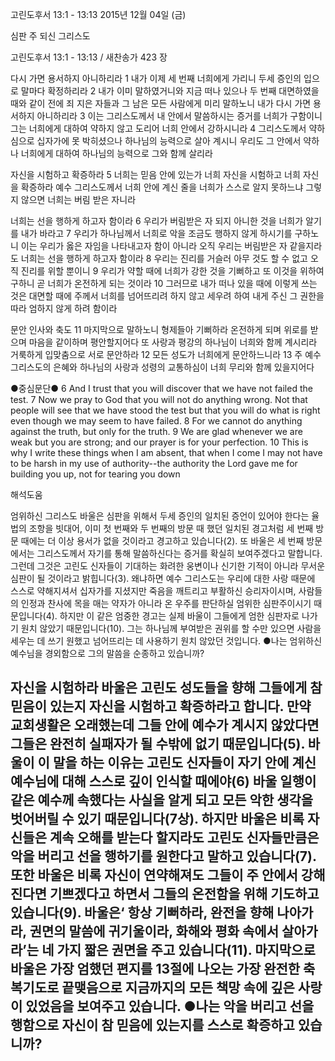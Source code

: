 고린도후서 13:1 - 13:13 
2015년 12월 04일 (금)

심판 주 되신 그리스도



고린도후서 13:1 - 13:13 / 새찬송가 423 장


다시 가면 용서하지 아니하리라
1 내가 이제 세 번째 너희에게 가리니 두세 증인의 입으로 말마다 확정하리라 2 내가 이미 말하였거니와 지금 떠나 있으나 두 번째 대면하였을 때와 같이 전에 죄 지은 자들과 그 남은 모든 사람에게 미리 말하노니 내가 다시 가면 용서하지 아니하리라 3 이는 그리스도께서 내 안에서 말씀하시는 증거를 너희가 구함이니 그는 너희에게 대하여 약하지 않고 도리어 너희 안에서 강하시니라 4 그리스도께서 약하심으로 십자가에 못 박히셨으나 하나님의 능력으로 살아 계시니 우리도 그 안에서 약하나 너희에게 대하여 하나님의 능력으로 그와 함께 살리라 

자신을 시험하고 확증하라
5 너희는 믿음 안에 있는가 너희 자신을 시험하고 너희 자신을 확증하라 예수 그리스도께서 너희 안에 계신 줄을 너희가 스스로 알지 못하느냐 그렇지 않으면 너희는 버림 받은 자니라 

너희는 선을 행하게 하고자 함이라
6 우리가 버림받은 자 되지 아니한 것을 너희가 알기를 내가 바라고 7 우리가 하나님께서 너희로 악을 조금도 행하지 않게 하시기를 구하노니 이는 우리가 옳은 자임을 나타내고자 함이 아니라 오직 우리는 버림받은 자 같을지라도 너희는 선을 행하게 하고자 함이라 8 우리는 진리를 거슬러 아무 것도 할 수 없고 오직 진리를 위할 뿐이니 9 우리가 약할 때에 너희가 강한 것을 기뻐하고 또 이것을 위하여 구하니 곧 너희가 온전하게 되는 것이라 10 그러므로 내가 떠나 있을 때에 이렇게 쓰는 것은 대면할 때에 주께서 너희를 넘어뜨리려 하지 않고 세우려 하여 내게 주신 그 권한을 따라 엄하지 않게 하려 함이라 

문안 인사와 축도
11 마지막으로 말하노니 형제들아 기뻐하라 온전하게 되며 위로를 받으며 마음을 같이하며 평안할지어다 또 사랑과 평강의 하나님이 너희와 함께 계시리라 거룩하게 입맞춤으로 서로 문안하라 12 모든 성도가 너희에게 문안하느니라 13 주 예수 그리스도의 은혜와 하나님의 사랑과 성령의 교통하심이 너희 무리와 함께 있을지어다 

●중심문단● 6 And I trust that you will discover that we have not failed the test. 
7 Now we pray to God that you will not do anything wrong. Not that people will see that we have stood the test but that you will do what is right even though we may seem to have failed.  8 For we cannot do anything against the truth, but only for the truth. 9 We are glad whenever we are weak but you are strong; and our prayer is for your perfection. 10 This is why I write these things when I am absent, that when I come I may not have to be harsh in my use of authority--the authority the Lord gave me for building you up, not for tearing you down

해석도움





엄위하신 그리스도 
바울은 심판을 위해서 두세 증인의 일치된 증언이 있어야 한다는 율법의 조항을 빗대어, 이미 첫 번째와 두 번째의 방문 때 했던 일치된 경고처럼 세 번째 방문 때에는 더 이상 용서가 없을 것이라고 경고하고 있습니다(2). 또 바울은 세 번째 방문에서는 그리스도께서 자기를 통해 말씀하신다는 증거를 확실히 보여주겠다고 말합니다. 그런데 그것은 고린도 신자들이 기대하는 화려한 웅변이나 신기한 기적이 아니라 무서운 심판이 될 것이라고 밝힙니다(3). 왜냐하면 예수 그리스도는 우리에 대한 사랑 때문에 스스로 약해지셔서 십자가를 지셨지만 죽음을 깨트리고 부활하신 승리자이시며, 사람들의 인정과 찬사에 목을 매는 약자가 아니라 온 우주를 판단하실 엄위한 심판주이시기 때문입니다(4). 하지만 이 같은 엄중한 경고는 실제 바울이 그들에게 엄한 심판자로 나가기 원치 않았기 때문입니다(10). 그는 하나님께 부여받은 권위를 할 수만 있으면 사람을 세우는 데 쓰기 원했고 넘어뜨리는 데 사용하기 원치 않았던 것입니다.
●나는 엄위하신 예수님을 경외함으로 그의 말씀을 순종하고 있습니까?

자신을 시험하라 
바울은 고린도 성도들을 향해 그들에게 참 믿음이 있는지 자신을 시험하고 확증하라고 합니다. 만약 교회생활은 오래했는데 그들 안에 예수가 계시지 않았다면 그들은 완전히 실패자가 될 수밖에 없기 때문입니다(5). 바울이 이 말을 하는 이유는 고린도 신자들이 자기 안에 계신 예수님에 대해 스스로 깊이 인식할 때에야(6) 바울 일행이 같은 예수께 속했다는 사실을 알게 되고 모든 악한 생각을 벗어버릴 수 있기 때문입니다(7상). 하지만 바울은 비록 자신들은 계속 오해를 받는다 할지라도 고린도 신자들만큼은 악을 버리고 선을 행하기를 원한다고 말하고 있습니다(7). 또한 바울은 비록 자신이 연약해져도 그들이 주 안에서 강해진다면 기쁘겠다고 하면서 그들의 온전함을 위해 기도하고 있습니다(9). 바울은‘ 항상 기뻐하라, 완전을 향해 나아가라, 권면의 말씀에 귀기울이라, 화해와 평화 속에서 살아가라’는 네 가지 짧은 권면을 주고 있습니다(11). 마지막으로 바울은 가장 엄했던 편지를 13절에 나오는 가장 완전한 축복기도로 끝맺음으로 지금까지의 모든 책망 속에 깊은 사랑이 있었음을 보여주고 있습니다.
●나는 악을 버리고 선을 행함으로 자신이 참 믿음에 있는지를 스스로 확증하고 있습니까? 
-